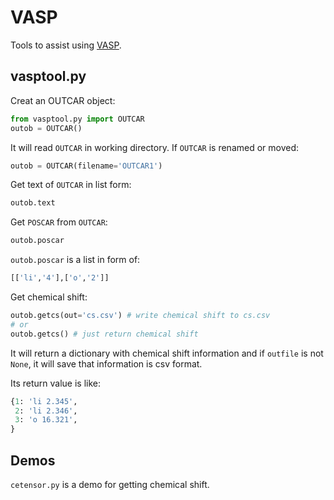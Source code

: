 # VASP

Tools to assist using [VASP](https://www.vasp.at/).

## vasptool.py

Creat an OUTCAR object:

```python
from vasptool.py import OUTCAR
outob = OUTCAR()
```

It will read `OUTCAR` in working directory. If `OUTCAR` is renamed or moved:

```python
outob = OUTCAR(filename='OUTCAR1')
```

Get text of `OUTCAR` in list form:

```python
outob.text
```

Get `POSCAR` from `OUTCAR`:

```python
outob.poscar
```

`outob.poscar` is a list in form of:

```python
[['li','4'],['o','2']]
```

Get chemical shift:

```python
outob.getcs(out='cs.csv') # write chemical shift to cs.csv
# or
outob.getcs() # just return chemical shift
```

It will return a dictionary with chemical shift information and if `outfile` is not `None`, it will save that information is csv format.

Its return value is like:

```python
{1: 'li 2.345',
 2: 'li 2.346',
 3: 'o 16.321',
}
```

## Demos

`cetensor.py` is a demo for getting chemical shift.